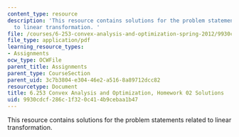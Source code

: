 ```yaml
---
content_type: resource
description: 'This resource contains solutions for the problem statements related
  to linear transformation. '
file: /courses/6-253-convex-analysis-and-optimization-spring-2012/9930cdcf286c1f320c414b9cebaa1b47_MIT6_253S12_hw02_sol.pdf
file_type: application/pdf
learning_resource_types:
- Assignments
ocw_type: OCWFile
parent_title: Assignments
parent_type: CourseSection
parent_uid: 3c7b3804-e304-46e2-a516-8a89712dcc82
resourcetype: Document
title: 6.253 Convex Analysis and Optimization, Homework 02 Solutions
uid: 9930cdcf-286c-1f32-0c41-4b9cebaa1b47
---
```

This resource contains solutions for the problem statements related to linear transformation. 

